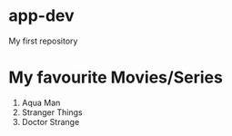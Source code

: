 # app-dev
My first repository

# My favourite Movies/Series
1. Aqua Man
2. Stranger Things
3. Doctor Strange
